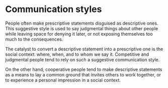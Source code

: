 # Communication styles

People often make prescriptive statements disguised as descriptive ones. This suggestive style is used to say judgmental things about other people while leaving space for denying it later, or not exposing themselves too much to the consequences.

The catalyst to convert a descriptive statement into a prescriptive one is the social context: where, when, and to whom we say it. Competitive and judgmental people tend to rely on such a suggestive communication style.

On the other hand, cooperative people tend to make descriptive statements as a means to lay a common ground that invites others to work together, or to experience a personal impression in a social context.